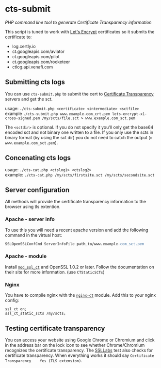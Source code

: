 # cts-submit
*PHP command line tool to generate Certificate Transparency information*

This script is tuned to work with [Let's Encrypt](https://letsencrypt.org/) certificates so it submits the certificate to:
* log.certly.io
* ct.googleapis.com/aviator
* ct.googleapis.com/pilot
* ct.googleapis.com/rocketeer
* ctlog.api.venafi.com

## Submitting cts logs

You can use `cts-submit.php` to submit the cert to [Certificate Transparency](https://www.certificate-transparency.org/) servers and get the sct.

usage:  `./cts-submit.php <certificate> <intermediate> <sctfile>`  
example `./cts-submit.php www.example.com_crt.pem lets-encrypt-x1-cross-signed.pem /my/scts/file.sct > www.example.com_sct.pem`  

The `<sctdir>` is optional. If you do not specify it you'll only get the base64 encoded sct and not binary one written to a file.
If you only use the scts in binary format (by using the sct dir) you do not need to catch the output (`> www.example.com_sct.pem`).

## Concenating cts logs

usage: `./cts-cat.php <ctslog1> <ctslog2>`  
example: `./cts-cat.php /my/scts/firstsite.sct /my/scts/secondsite.sct`

## Server configuration

All methods will provide the certificate transparency information to the browser using tls extention.

### Apache - server info
To use this you will need a recent apache version and add the following command in the virtual host:

```apache
SSLOpenSSLConfCmd ServerInfoFile path_to/www.example.com_sct.pem
```

### Apache - module
Install [`mod_ssl_ct`](https://httpd.apache.org/docs/trunk/mod/mod_ssl_ct.html) and OpenSSL 1.0.2 or later. Follow the documentation on their site for more information. (use `CTStaticSCTs`)

### Nginx
You have to compile nginx with the [`nginx-ct`](https://github.com/grahamedgecombe/nginx-ct) module.
Add this to your nginx config:
```nginx
ssl_ct on;
ssl_ct_static_scts /my/scts;
```

## Testing certificate transparency

You can access your website using Google Chrome or Chromium and click in the address bar on the lock icon to see whether Chrome/Chromium recognizes the certificate transparency.
The [SSLLabs](https://www.ssllabs.com/ssltest/analyze.html) test also checks for certificate transparency. When everything works it should say `Certificate Transparency 	Yes (TLS extension)`.


